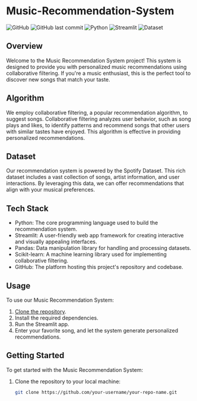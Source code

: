 # Music-Recommendation-System

![GitHub](https://img.shields.io/github/license/your-username/your-repo-name)
![GitHub last commit](https://img.shields.io/github/last-commit/your-username/your-repo-name)
![Python](https://img.shields.io/badge/Python-3.9-blue)
![Streamlit](https://img.shields.io/badge/Streamlit-0.88.0-green)
![Dataset](https://img.shields.io/badge/Dataset-Spotify-orange)

## Overview

Welcome to the Music Recommendation System project! This system is designed to provide you with personalized music recommendations using collaborative filtering. If you're a music enthusiast, this is the perfect tool to discover new songs that match your taste.

## Algorithm

We employ collaborative filtering, a popular recommendation algorithm, to suggest songs. Collaborative filtering analyzes user behavior, such as song plays and likes, to identify patterns and recommend songs that other users with similar tastes have enjoyed. This algorithm is effective in providing personalized recommendations.

## Dataset

Our recommendation system is powered by the Spotify Dataset. This rich dataset includes a vast collection of songs, artist information, and user interactions. By leveraging this data, we can offer recommendations that align with your musical preferences.

## Tech Stack

- Python: The core programming language used to build the recommendation system.
- Streamlit: A user-friendly web app framework for creating interactive and visually appealing interfaces.
- Pandas: Data manipulation library for handling and processing datasets.
- Scikit-learn: A machine learning library used for implementing collaborative filtering.
- GitHub: The platform hosting this project's repository and codebase.

## Usage

To use our Music Recommendation System:

1. [Clone the repository](#getting-started).
2. Install the required dependencies.
3. Run the Streamlit app.
4. Enter your favorite song, and let the system generate personalized recommendations.

## Getting Started

To get started with the Music Recommendation System:

1. Clone the repository to your local machine:

   ```bash
   git clone https://github.com/your-username/your-repo-name.git
